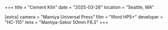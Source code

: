 +++
title =  "Cement Kiln"
date =  "2025-03-28"
location = "Seattle, WA"

[extra]
camera =  "Mamiya Universal Press"
film =  "Ilford HP5+"
developer =  "HC-110"
lens = "Mamiya-Sekor 50mm F6.3"
+++
